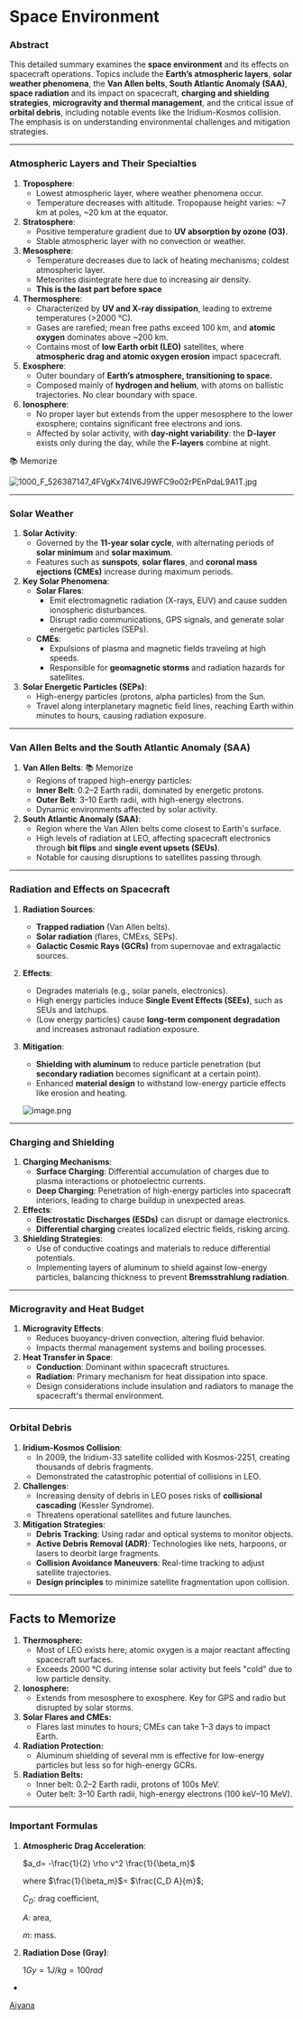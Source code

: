 # Space Environment

### **Abstract**

This detailed summary examines the **space environment** and its effects on spacecraft operations. Topics include the **Earth’s atmospheric layers**, **solar weather phenomena**, the **Van Allen belts**, **South Atlantic Anomaly (SAA)**, **space radiation** and its impact on spacecraft, **charging and shielding strategies**, **microgravity and thermal management**, and the critical issue of **orbital debris**, including notable events like the Iridium-Kosmos collision. The emphasis is on understanding environmental challenges and mitigation strategies.

---

### **Atmospheric Layers and Their Specialties**

1. **Troposphere**:
    - Lowest atmospheric layer, where weather phenomena occur.
    - Temperature decreases with altitude. Tropopause height varies: ~7 km at poles, ~20 km at the equator.
2. **Stratosphere**:
    - Positive temperature gradient due to **UV absorption by ozone (O3)**.
    - Stable atmospheric layer with no convection or weather.
3. **Mesosphere**:
    - Temperature decreases due to lack of heating mechanisms; coldest atmospheric layer.
    - Meteorites disintegrate here due to increasing air density.
    - **This is the last part before space**
4. **Thermosphere**:
    - Characterized by **UV and X-ray dissipation**, leading to extreme temperatures (>2000 °C).
    - Gases are rarefied; mean free paths exceed 100 km, and **atomic oxygen** dominates above ~200 km.
    - Contains most of **low Earth orbit (LEO)** satellites, where **atmospheric drag and atomic oxygen erosion** impact spacecraft.
5. **Exosphere**:
    - Outer boundary of **Earth’s atmosphere, transitioning to space.**
    - Composed mainly of **hydrogen and helium**, with atoms on ballistic trajectories. No clear boundary with space.
6. **Ionosphere**:
    - No proper layer but extends from the upper mesosphere to the lower exosphere; contains significant free electrons and ions.
    - Affected by solar activity, with **day-night variability**: the **D-layer** exists only during the day, while the **F-layers** combine at night.

📚 Memorize

![1000_F_526387147_4FVgKx74IV6J9WFC9o02rPEnPdaL9A1T.jpg](/Course%20Summary/_resources/SpaceEnvironment-1000_F_526387147_4FVgKx74IV6J9WFC9o02rPEnPdaL9A1T.jpg)

---

### **Solar Weather**

1. **Solar Activity**:
    - Governed by the **11-year solar cycle**, with alternating periods of **solar minimum** and **solar maximum**.
    - Features such as **sunspots**, **solar flares**, and **coronal mass ejections (CMEs)** increase during maximum periods.
2. **Key Solar Phenomena**:
    - **Solar Flares**:
        - Emit electromagnetic radiation (X-rays, EUV) and cause sudden ionospheric disturbances.
        - Disrupt radio communications, GPS signals, and generate solar energetic particles (SEPs).
    - **CMEs**:
        - Expulsions of plasma and magnetic fields traveling at high speeds.
        - Responsible for **geomagnetic storms** and radiation hazards for satellites.
3. **Solar Energetic Particles (SEPs)**:
    - High-energy particles (protons, alpha particles) from the Sun.
    - Travel along interplanetary magnetic field lines, reaching Earth within minutes to hours, causing radiation exposure.

---

### **Van Allen Belts and the South Atlantic Anomaly (SAA)**

1. **Van Allen Belts**: 📚 Memorize 
    - Regions of trapped high-energy particles:
    - **Inner Belt**: 0.2–2 Earth radii, dominated by energetic protons.
    - **Outer Belt**: 3–10 Earth radii, with high-energy electrons.
    - Dynamic environments affected by solar activity.
2. **South Atlantic Anomaly (SAA)**:
    - Region where the Van Allen belts come closest to Earth's surface.
    - High levels of radiation at LEO, affecting spacecraft electronics through **bit flips** and **single event upsets (SEUs)**.
    - Notable for causing disruptions to satellites passing through.

---

### **Radiation and Effects on Spacecraft**

1. **Radiation Sources**:
    - **Trapped radiation** (Van Allen belts).
    - **Solar radiation** (flares, CMExs, SEPs).
    - **Galactic Cosmic Rays (GCRs)** from supernovae and extragalactic sources.
2. **Effects**:
    - Degrades materials (e.g., solar panels, electronics).
    - High energy particles induce **Single Event Effects (SEEs)**, such as SEUs and latchups.
    - (Low energy particles) cause **long-term component degradation** and increases astronaut radiation exposure.
3. **Mitigation**:
    - **Shielding with aluminum** to reduce particle penetration (but **secondary radiation** becomes significant at a certain point).
    - Enhanced **material design** to withstand low-energy particle effects like erosion and heating.
    
    ![image.png](/Course%20Summary/_resources/SpaceEnvironment-image.png)
    

---

### **Charging and Shielding**

1. **Charging Mechanisms**:
    - **Surface Charging**: Differential accumulation of charges due to plasma interactions or photoelectric currents.
    - **Deep Charging**: Penetration of high-energy particles into spacecraft interiors, leading to charge buildup in unexpected areas.
2. **Effects**:
    - **Electrostatic Discharges (ESDs)** can disrupt or damage electronics.
    - **Differential charging** creates localized electric fields, risking arcing.
3. **Shielding Strategies**:
    - Use of conductive coatings and materials to reduce differential potentials.
    - Implementing layers of aluminum to shield against low-energy particles, balancing thickness to prevent **Bremsstrahlung radiation**.

---

### **Microgravity and Heat Budget**

1. **Microgravity Effects**:
    - Reduces buoyancy-driven convection, altering fluid behavior.
    - Impacts thermal management systems and boiling processes.
2. **Heat Transfer in Space**:
    - **Conduction**: Dominant within spacecraft structures.
    - **Radiation**: Primary mechanism for heat dissipation into space.
    - Design considerations include insulation and radiators to manage the spacecraft's thermal environment.

---

### **Orbital Debris**

1. **Iridium-Kosmos Collision**:
    - In 2009, the Iridium-33 satellite collided with Kosmos-2251, creating thousands of debris fragments.
    - Demonstrated the catastrophic potential of collisions in LEO.
2. **Challenges**:
    - Increasing density of debris in LEO poses risks of **collisional cascading** (Kessler Syndrome).
    - Threatens operational satellites and future launches.
3. **Mitigation Strategies**:
    - **Debris Tracking**: Using radar and optical systems to monitor objects.
    - **Active Debris Removal (ADR)**: Technologies like nets, harpoons, or lasers to deorbit large fragments.
    - **Collision Avoidance Maneuvers**: Real-time tracking to adjust satellite trajectories.
    - **Design principles** to minimize satellite fragmentation upon collision.

---

## **Facts to Memorize**

1. **Thermosphere:**
    - Most of LEO exists here; atomic oxygen is a major reactant affecting spacecraft surfaces.
    - Exceeds 2000 °C during intense solar activity but feels "cold" due to low particle density.
2. **Ionosphere:**
    - Extends from mesosphere to exosphere. Key for GPS and radio but disrupted by solar storms.
3. **Solar Flares and CMEs:**
    - Flares last minutes to hours; CMEs can take 1–3 days to impact Earth.
4. **Radiation Protection:**
    - Aluminum shielding of several mm is effective for low-energy particles but less so for high-energy GCRs.
5. **Radiation Belts:**
    - Inner belt: 0.2–2 Earth radii, protons of 100s MeV.
    - Outer belt: 3–10 Earth radii, high-energy electrons (100 keV–10 MeV).

---

### **Important Formulas**

1. **Atmospheric Drag Acceleration**: 
    
    $a_d= -\frac{1}{2} \rho v^2 \frac{1}{\beta_m}$
    
    where $\frac{1}{\beta_m}$= $\frac{C_D A}{m}$; 
    
    $C_D$: drag coefficient, 
    
    $A$: area, 
    
    $m$: mass.
    
2. **Radiation Dose (Gray)**:
    
    $1 Gy=1 J/kg=100 rad$
    
- 

[Aiyana](Aiyana%2016c607ce73f88065ae83c03127a1485d.md)